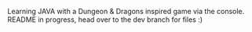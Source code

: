 Learning JAVA with a Dungeon & Dragons inspired game via the console.  
README in progress, head over to the dev branch for files :)

